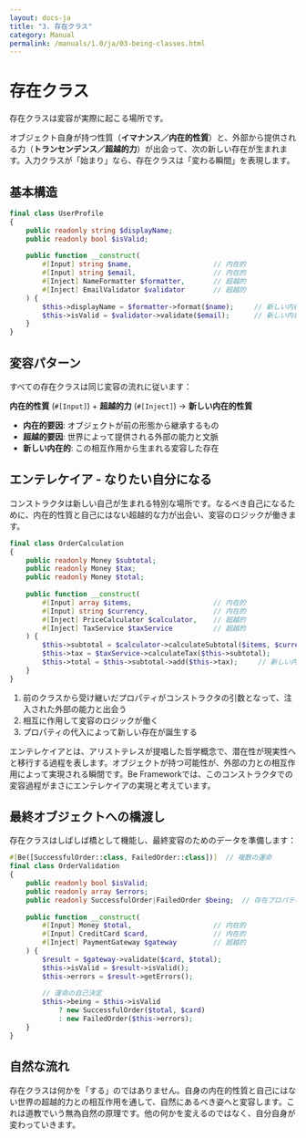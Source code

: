 ```yaml
---
layout: docs-ja
title: "3. 存在クラス"
category: Manual
permalink: /manuals/1.0/ja/03-being-classes.html
---
```


# 存在クラス

存在クラスは変容が実際に起こる場所です。

オブジェクト自身が持つ性質（**イマナンス／内在的性質**）と、外部から提供される力（**トランセンデンス／超越的力**）が出会って、次の新しい存在が生まれます。入力クラスが「始まり」なら、存在クラスは「変わる瞬間」を表現します。

## 基本構造

```php
final class UserProfile
{
    public readonly string $displayName;
    public readonly bool $isValid;
    
    public function __construct(
        #[Input] string $name,                    // 内在的
        #[Input] string $email,                   // 内在的
        #[Inject] NameFormatter $formatter,       // 超越的
        #[Inject] EmailValidator $validator       // 超越的
    ) {
        $this->displayName = $formatter->format($name);     // 新しい内在的
        $this->isValid = $validator->validate($email);      // 新しい内在的
    }
}
```

## 変容パターン

すべての存在クラスは同じ変容の流れに従います：

**内在的性質** (`#[Input]`) + **超越的力** (`#[Inject]`) → **新しい内在的性質**

- **内在的要因**: オブジェクトが前の形態から継承するもの
- **超越的要因**: 世界によって提供される外部の能力と文脈
- **新しい内在的**: この相互作用から生まれる変容した存在

## エンテレケイア - なりたい自分になる

コンストラクタは新しい自己が生まれる特別な場所です。なるべき自己になるために、内在的性質と自己にはない超越的な力が出会い、変容のロジックが働きます。

```php
final class OrderCalculation
{
    public readonly Money $subtotal;
    public readonly Money $tax;
    public readonly Money $total;
    
    public function __construct(
        #[Input] array $items,                    // 内在的
        #[Input] string $currency,                // 内在的
        #[Inject] PriceCalculator $calculator,    // 超越的
        #[Inject] TaxService $taxService          // 超越的
    ) {
        $this->subtotal = $calculator->calculateSubtotal($items, $currency);
        $this->tax = $taxService->calculateTax($this->subtotal);
        $this->total = $this->subtotal->add($this->tax);     // 新しい内在的
    }
}
```

1. 前のクラスから受け継いだプロパティがコンストラクタの引数となって、注入された外部の能力と出会う
2. 相互に作用して変容のロジックが働く
3. プロパティの代入によって新しい存在が誕生する

エンテレケイアとは、アリストテレスが提唱した哲学概念で、潜在性が現実性へと移行する過程を表します。オブジェクトが持つ可能性が、外部の力との相互作用によって実現される瞬間です。Be Frameworkでは、このコンストラクタでの変容過程がまさにエンテレケイアの実現と考えています。

## 最終オブジェクトへの橋渡し

存在クラスはしばしば橋として機能し、最終変容のためのデータを準備します：

```php
#[Be([SuccessfulOrder::class, FailedOrder::class])]  // 複数の運命
final class OrderValidation
{
    public readonly bool $isValid;
    public readonly array $errors;
    public readonly SuccessfulOrder|FailedOrder $being;  // 存在プロパティ
    
    public function __construct(
        #[Input] Money $total,                    // 内在的
        #[Input] CreditCard $card,                // 内在的
        #[Inject] PaymentGateway $gateway         // 超越的
    ) {
        $result = $gateway->validate($card, $total);
        $this->isValid = $result->isValid();
        $this->errors = $result->getErrors();
        
        // 運命の自己決定
        $this->being = $this->isValid 
            ? new SuccessfulOrder($total, $card)
            : new FailedOrder($this->errors);
    }
}
```

## 自然な流れ

存在クラスは何かを「する」のではありません。自身の内在的性質と自己にはない世界の超越的力との相互作用を通して、自然にあるべき姿へと変容します。これは道教でいう無為自然の原理です。他の何かを変えるのではなく、自分自身が変わっていきます。
